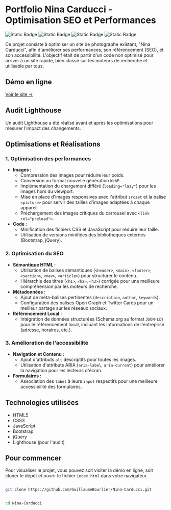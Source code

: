 # Portfolio Nina Carducci - Optimisation SEO et Performances

![Static Badge](https://img.shields.io/badge/JavaScript-F7DF1E?style=for-the-badge&logo=javascript&logoColor=black)
![Static Badge](https://img.shields.io/badge/HTML5-E34F26?style=for-the-badge&logo=html5&logoColor=white)
![Static Badge](https://img.shields.io/badge/CSS-3399FF?style=for-the-badge&logo=css3&logoColor=white)
![Static Badge](https://img.shields.io/badge/Lighthouse-F44B21?style=for-the-badge&logo=lighthouse&logoColor=white)

Ce projet consiste à optimiser un site de photographe existant, "Nina Carducci", afin d'améliorer ses performances, son référencement (SEO), et son accessibilité. L'objectif était de partir d'un code non optimisé pour arriver à un site rapide, bien classé sur les moteurs de recherche et utilisable par tous.

## Démo en ligne

[Voir le site →](https://guillaumebourlier.github.io/Nina-Carducci/)

## Audit Lighthouse

Un audit Lighthouse a été réalisé avant et après les optimisations pour mesurer l'impact des changements.


## Optimisations et Réalisations

### 1. Optimisation des performances

*   **Images :**
    *   Compression des images pour réduire leur poids.
    *   Conversion au format nouvelle génération `WebP`.
    *   Implémentation du chargement différé (`loading="lazy"`) pour les images hors du viewport.
    *   Mise en place d'images responsives avec l'attribut `srcset` et la balise `<picture>` pour servir des tailles d'images adaptées à chaque appareil.
    *   Préchargement des images critiques du carrousel avec `<link rel="preload">`.
*   **Code :**
    *   Minification des fichiers CSS et JavaScript pour réduire leur taille.
    *   Utilisation de versions minifiées des bibliothèques externes (Bootstrap, jQuery).

### 2. Optimisation du SEO

*   **Sémantique HTML :**
    *   Utilisation de balises sémantiques (`<header>`, `<main>`, `<footer>`, `<section>`, `<nav>`, `<article>`) pour structurer le contenu.
    *   Hiérarchie des titres (`<h1>`, `<h2>`, `<h3>`) corrigée pour une meilleure compréhension par les moteurs de recherche.
*   **Métadonnées :**
    *   Ajout de méta-balises pertinentes (`description`, `author`, `keywords`).
    *   Configuration des balises Open Graph et Twitter Cards pour un meilleur partage sur les réseaux sociaux.
*   **Référencement Local :**
    *   Intégration de données structurées (Schema.org au format `JSON-LD`) pour le référencement local, incluant les informations de l'entreprise (adresse, horaires, etc.).

### 3. Amélioration de l'accessibilité

*   **Navigation et Contenu :**
    *   Ajout d'attributs `alt` descriptifs pour toutes les images.
    *   Utilisation d'attributs ARIA (`aria-label`, `aria-current`) pour améliorer la navigation pour les lecteurs d'écran.
*   **Formulaires :**
    *   Association des `label` à leurs `input` respectifs pour une meilleure accessibilité des formulaires.

## Technologies utilisées

*   HTML5
*   CSS3
*   JavaScript
*   Bootstrap
*   jQuery
*   Lighthouse (pour l'audit)

## Pour commencer

Pour visualiser le projet, vous pouvez soit visiter la démo en ligne, soit cloner le dépôt et ouvrir le fichier `index.html` dans votre navigateur.

```bash

git clone https://github.com/GuillaumeBourlier/Nina-Carducci.git


cd Nina-Carducci
```
